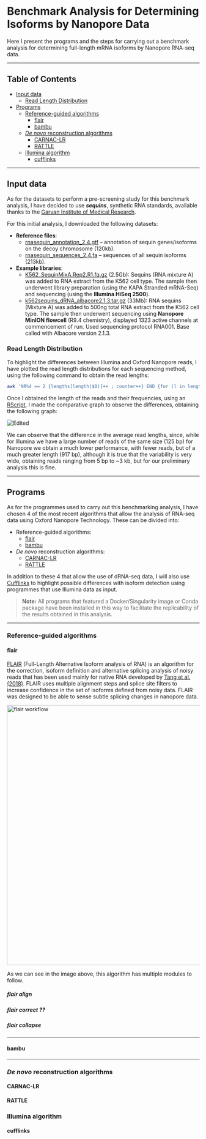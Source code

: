 # Benchmark Analysis for Determining Isoforms by Nanopore Data
Here I present the programs and the steps for carrying out a benchmark analysis for determining full-length mRNA isoforms by Nanopore RNA-seq data.

---

## Table of Contents
- [Input data](#input-data)
  - [Read Length Distribution](#read-length-distribution)
- [Programs](#programs)
  - [Reference-guided algorithms](#reference-guided-algorithms)
    - [flair](#flair)
    - [bambu](#bambu)
  - [*De novo* reconstruction algorithms](#de-novo-reconstruction-algorithms)
    - [CARNAC-LR](#carnac-lr)
    - [RATTLE](#rattle)
  - [Illumina algorithm](#illumina-algorithm)
    - [cufflinks](#cufflinks)

---

## Input data

As for the datasets to perform a pre-screening study for this benchmark analysis, I have decided to use ***sequins***, synthetic RNA standards, available thanks to the [Garvan Institute of Medical Research](https://www.sequinstandards.com/).

For this initial analysis, I downloaded the following datasets:
- **Reference files**:
  - [rnasequin_annotation_2.4.gtf](https://sequins.s3.amazonaws.com/website/rna_resources/rnasequin_annotation_2.4.gtf) – annotation of sequin genes/isoforms on the decoy chromosome (120kb).
  - [rnasequin_sequences_2.4.fa](https://sequins.s3.amazonaws.com/website/rna_resources/rnasequin_sequences_2.4.fa) – sequences of all sequin isoforms (213kb).
- **Example libraries**:
  - [K562_SequinMixA.Rep2.R1.fq.gz](https://s3.amazonaws.com/sequins/website/libraries/K562_SequinMixA.Rep2.R1.fq.gz) (2.5Gb): Sequins (RNA  mixture A) was added to RNA extract from the K562 cell type. The sample then underwent library preparation (using the KAPA Stranded mRNA-Seq) and sequencing (using the **Illumina HiSeq 2500**).
  - [k562sequins_dRNA_albacore2.1.3.tar.gz](https://s3.amazonaws.com/sequins/website/rna_resources/k562sequins_dRNA_albacore2.1.3.tar.gz) (33Mb): RNA sequins (Mixture A) was added to 500ng total RNA extract from the K562 cell type. The sample then underwent sequencing using **Nanopore MinION flowcell** (R9.4 chemistry), displayed 1323 active channels at commencement of run. Used sequencing protocol RNA001. Base called with Albacore version 2.1.3.

### Read Length Distribution

To highlight the differences between Illumina and Oxford Nanopore reads, I have plotted the read length distributions for each sequencing method, using the following command to obtain the read lengths:

```bash
awk 'NR%4 == 2 {lengths[length($0)]++ ; counter++} END {for (l in lengths) {print l, lengths[l]}}' file.fastq >> file_with_read_lengths.txt
```

Once I obtained the length of the reads and their frequencies, using an [RScript](https://github.com/3w1714n0/Benchmark_Analysis_full-length_isoforms/blob/main/RScripts/Length_Distribution.R), I made the comparative graph to observe the differences, obtaining the following graph:

![Edited](https://user-images.githubusercontent.com/82102364/165273650-11073efd-c725-4a63-af37-ec31b0036f86.png)

We can observe that the difference in the average read lengths, since, while for Illumina we have a large number of reads of the same size (125 bp) for Nanopore we obtain a much lower performance, with fewer reads, but of a much greater length (917 bp), although it is true that the variability is very wide, obtaining reads ranging from 5 bp to ~3 kb, but for our preliminary analysis this is fine.

---

## Programs

As for the programmes used to carry out this benchmarking analysis, I have chosen 4 of the most recent algorithms that allow the analysis of RNA-seq data using Oxford Nanopore Technology.
These can be divided into:
- Reference-guided algorithms:
  - [flair](#flair)
  - [bambu](#bambu)
- *De novo* reconstruction algorithms:
  - [CARNAC-LR](#carnac-lr)   
  - [RATTLE](#rattle)

In addition to these 4 that allow the use of dRNA-seq data, I will also use [Cufflinks](#cufflinks) to highlight possible differences with isoform detection using programmes that use Illumina data as input. 


> **Note:** 
> All programs that featured a Docker/Singularity image or Conda package have been installed in this way to facilitate the replicability of the results obtained in this analysis.

---

### Reference-guided algorithms

#### flair

[FLAIR](https://github.com/BrooksLabUCSC/flair) (Full-Length Alternative Isoform analysis of RNA) is an algorithm for the correction, isoform definition and alternative splicing analysis of noisy reads that has been used mainly for native RNA developed by [Tang et al. (2018)](https://www.biorxiv.org/content/early/2018/09/06/410183).
FLAIR uses multiple alignment steps and splice site filters to increase confidence in the set of isoforms defined from noisy data. FLAIR was designed to be able to sense subtle splicing changes in nanopore data.
 
 <img src='https://people.ucsc.edu/~atang14/flair/flair_workflow_compartmentalized.png' alt='flair workflow' width='680'/>
 
As we can see in the image above, this algorithm has multiple modules to follow.

##### flair align

##### flair correct ??

##### flair collapse

---

#### bambu


---

### *De novo* reconstruction algorithms

#### CARNAC-LR

#### RATTLE

### Illumina algorithm

#### cufflinks
